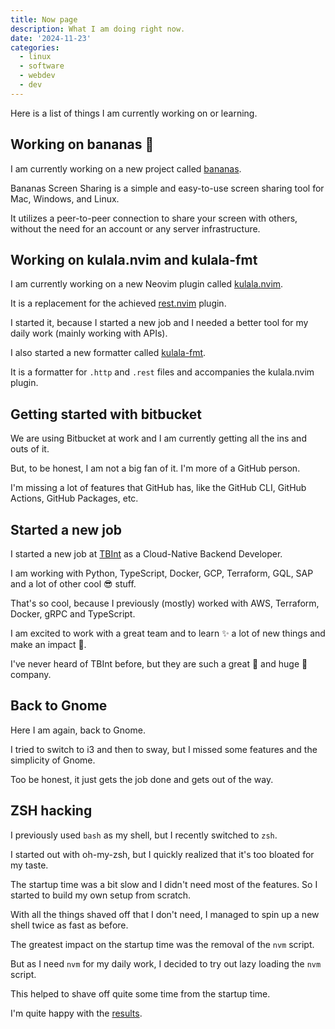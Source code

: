 ```yaml
---
title: Now page
description: What I am doing right now.
date: '2024-11-23'
categories:
  - linux
  - software
  - webdev
  - dev
---
```


Here is a list of things I am currently working on or learning.

## Working on bananas 🍌

I am currently working on a new project called [bananas](https://getbananas.net).

Bananas Screen Sharing is a simple and easy-to-use screen sharing tool for
Mac, Windows, and Linux.

It utilizes a peer-to-peer connection to share your screen with others,
without the need for an account or any server infrastructure.

## Working on kulala.nvim and kulala-fmt

I am currently working on a new Neovim plugin called [kulala.nvim](https://kulala.mwco.app).

It is a replacement for the achieved [rest.nvim](https://github.com/rest-nvim/rest.nvim) plugin.

I started it, because I started a new job and
I needed a better tool for my daily work (mainly working with APIs).

I also started a new formatter called [kulala-fmt](https://github.com/mistweaverco/kulala-fmt).

It is a formatter for `.http` and `.rest` files and accompanies the kulala.nvim plugin.

## Getting started with bitbucket

We are using Bitbucket at work and I am currently getting all the ins and outs of it.

But, to be honest, I am not a big fan of it. I'm more of a GitHub person.

I'm missing a lot of features that GitHub has, like the GitHub CLI, GitHub Actions, GitHub Packages, etc.

## Started a new job

I started a new job at [TBInt](https://tbint.de) as a Cloud-Native Backend Developer.

I am working with Python, TypeScript, Docker, GCP, Terraform, GQL, SAP and a lot of other cool 😎 stuff.

That's so cool, because I previously (mostly) worked with AWS, Terraform, Docker, gRPC and TypeScript.

I am excited to work with a great team and to learn ✨ a lot of new things and make an impact 🥷.

I've never heard of TBInt before, but they are such a great 💪 and huge 🐋 company.

## Back to Gnome

Here I am again, back to Gnome.

I tried to switch to i3 and then to sway, but I missed some features and the simplicity of Gnome.

Too be honest, it just gets the job done and gets out of the way.

## ZSH hacking

I previously used `bash` as my shell, but I recently switched to `zsh`.

I started out with oh-my-zsh,
but I quickly realized that it's too bloated for my taste.

The startup time was a bit slow and I didn't need most of the features.
So I started to build my own setup from scratch.

With all the things shaved off that I don't need,
I managed to spin up a new shell twice as fast as before.

The greatest impact on the startup time was the removal of the `nvm` script.

But as I need `nvm` for my daily work,
I decided to try out lazy loading the `nvm` script.

This helped to shave off quite some time from the startup time.

I'm quite happy with the [results](https://github.com/gorillamoe/dotfiles/tree/trunk/configurations/zsh).
